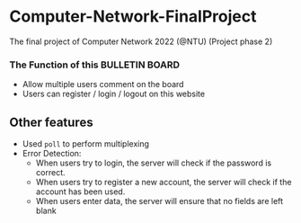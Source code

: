 # Computer-Network-FinalProject
The final project of Computer Network 2022 (@NTU) (Project phase 2)

### The Function of this BULLETIN BOARD
- Allow multiple users comment on the board 
- Users can register / login / logout on this website

## Other features
- Used `poll` to perform multiplexing
- Error Detection: 
    - When users try to login, the server will check if the password is correct.
    - When users try to register a new account, the server will check if the account has been used.
    - When users enter data, the server will ensure that no fields are left blank